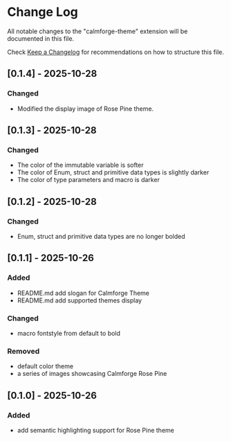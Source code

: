 # Change Log

All notable changes to the "calmforge-theme" extension will be documented in this file.

Check [Keep a Changelog](http://keepachangelog.com/) for recommendations on how to structure this file.

## [0.1.4] - 2025-10-28

### Changed

- Modified the display image of Rose Pine theme.

## [0.1.3] - 2025-10-28

### Changed

- The color of the immutable variable is softer
- The color of Enum, struct and primitive data types is slightly darker
- The color of type parameters and macro is darker

## [0.1.2] - 2025-10-28

### Changed

- Enum, struct and primitive data types are no longer bolded

## [0.1.1] - 2025-10-26

### Added

- README.md add slogan for Calmforge Theme
- README.md add supported themes display

### Changed

- macro fontstyle from default to bold

### Removed

- default color theme
- a series of images showcasing Calmforge Rose Pine 

## [0.1.0] - 2025-10-26

### Added
- add semantic highlighting support for Rose Pine theme

